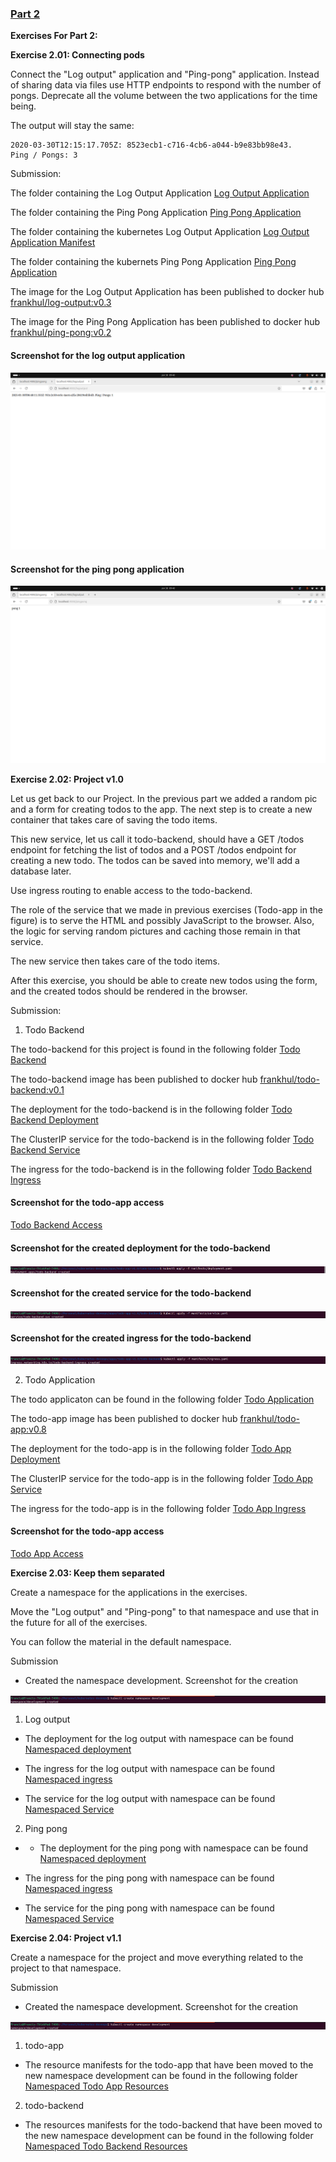 ### [Part 2](https://devopswithkubernetes.com/part-2)

**Exercises For Part 2:**

**Exercise 2.01: Connecting pods**

Connect the "Log output" application and "Ping-pong" application. Instead of sharing data via files use HTTP endpoints to respond with the number of pongs. Deprecate all the volume between the two applications for the time being.

The output will stay the same:

```
2020-03-30T12:15:17.705Z: 8523ecb1-c716-4cb6-a044-b9e83bb98e43.
Ping / Pongs: 3
```

Submission:

The folder containing the Log Output Application [Log Output Application](../apps/ping-pong-log-output-data-sharing-Exercise%202.01/log-output/)

The folder containing the Ping Pong Application [Ping Pong Application](../apps/ping-pong-log-output-data-sharing-Exercise%202.01/ping-pong/)

The folder containing the kubernetes Log Output Application [Log Output Application Manifest](../apps/ping-pong-log-output-data-sharing-Exercise%202.01/log-output/manifests/)

The folder containing the kubernets Ping Pong Application [Ping Pong Application](../apps/ping-pong-log-output-data-sharing-Exercise%202.01/ping-pong/manifests/)

The image for the Log Output Application has been published to docker hub [frankhul/log-output:v0.3](https://hub.docker.com/repository/docker/frankhul/log-output/tags/v0.3/sha256-fb38e5235394e1c0d9870500e6a37f9b00f3dd7ff43537b8dba327077ff819dd)

The image for the Ping Pong Application has been published to docker hub [frankhul/ping-pong:v0.2](https://hub.docker.com/repository/docker/frankhul/ping-pong/tags/v0.2/sha256-1c060ca6d55bd2add3df198a4a0dfbc90bbc6df40a8b132276b8121165b591cc)

#### Screenshot for the log output application

![Log Output Application Screenshot](2.01/img/2.01_log_output_screenshot.png)

#### Screenshot for the ping pong application

![Ping Pong Application Screenshot](2.01/img/2.01_ping_pong_screenshot.png)

**Exercise 2.02: Project v1.0**

Let us get back to our Project. In the previous part we added a random pic and a form for creating todos to the app. The next step is to create a new container that takes care of saving the todo items.

This new service, let us call it todo-backend, should have a GET /todos endpoint for fetching the list of todos and a POST /todos endpoint for creating a new todo. The todos can be saved into memory, we'll add a database later.

Use ingress routing to enable access to the todo-backend.

The role of the service that we made in previous exercises (Todo-app in the figure) is to serve the HTML and possibly JavaScript to the browser. Also, the logic for serving random pictures and caching those remain in that service.

The new service then takes care of the todo items.

After this exercise, you should be able to create new todos using the form, and the created todos should be rendered in the browser.

Submission:

1. Todo Backend

The todo-backend for this project is found in the following folder [Todo Backend](../apps/todo-app-v1.0/todo-backend/)

The todo-backend image has been published to docker hub [frankhul/todo-backend:v0.1](https://hub.docker.com/repository/docker/frankhul/todo-backend/tags/v0.1/sha256-dd751f2487d44a66265a05ff1b929823c5d5c77c375ee835dc4b22f0d05e28d0)

The deployment for the todo-backend is in the following folder [Todo Backend Deployment](../apps/todo-app-v1.0/todo-backend/manifests/deployment.yaml)

The ClusterIP service for the todo-backend is in the following folder [Todo Backend Service](../apps/todo-app-v1.0/todo-backend/manifests/service.yaml)

The ingress for the todo-backend is in the following folder [Todo Backend Ingress](../apps/todo-app-v1.0/todo-backend/manifests/ingress.yaml)

#### Screenshot for the todo-app access

[Todo Backend Access](2.02/img/2.2_todo_backend_access.png)

#### Screenshot for the created deployment for the todo-backend

![Todo backend Deployment Creation](2.02/img/2.2_create_todo_backend_deployment.png)

#### Screenshot for the created service for the todo-backend

![Todo backend Service Creation](2.02/img/2.2_create_todo_backend_service.png)

#### Screenshot for the created ingress for the todo-backend

![Todo backend ingress creation](2.02/img/2.2_create_todo_backend_ingress.png)

2. Todo Application

The todo applicaton can be found in the following folder [Todo Application](../apps/todo-app-v1.0/todo-app/)

The todo-app image has been published to docker hub [frankhul/todo-app:v0.8](https://hub.docker.com/repository/docker/frankhul/todo-app/tags/v0.8/sha256-d1c66e0b6988eb78f97277e0f779e1b77020e6e8a272b68a2ed25d333d5756ea)

The deployment for the todo-app is in the following folder [Todo App Deployment](../apps/todo-app-v1.0/todo-app/manifests/deployment.yaml)

The ClusterIP service for the todo-app is in the following folder [Todo App Service](../apps/todo-app-v1.0/todo-app/manifests/service.yaml)

The ingress for the todo-app is in the following folder [Todo App Ingress](../apps/todo-app-v1.0/todo-app/manifests/ingress.yaml)

#### Screenshot for the todo-app access

[Todo App Access](2.02/img/2.2_todo_app_access.png)

**Exercise 2.03: Keep them separated**

Create a namespace for the applications in the exercises.

Move the "Log output" and "Ping-pong" to that namespace and use that in the future for all of the exercises.

You can follow the material in the default namespace.

Submission

- Created the namespace development. Screenshot for the creation

![Development Namespace Creation](2.03/img/2.03_create_namespace.png)

1. Log output

- The deployment for the log output with namespace can be found [Namespaced deployment](../apps/log-output/manifests/exercise_2.03/deployment.yaml)

- The ingress for the log output with namespace can be found [Namespaced ingress](../apps/log-output/manifests/exercise_2.03/ingress.yaml)

- The service for the log output with namespace can be found [Namespaced Service](../apps/log-output/manifests/exercise_2.03/service.yaml)

2. Ping pong

- - The deployment for the ping pong with namespace can be found [Namespaced deployment](../apps/ping-pong/manifests/exercise_2.03/deployment.yaml)

- The ingress for the ping pong with namespace can be found [Namespaced ingress](../apps/ping-pong/manifests/exercise_2.03/ingress.yaml)

- The service for the ping pong with namespace can be found [Namespaced Service](../apps/ping-pong/manifests/exercise_2.03/service.yaml)

**Exercise 2.04: Project v1.1**

Create a namespace for the project and move everything related to the project to that namespace.

Submission

- Created the namespace development. Screenshot for the creation

![Development Namespace Creation](2.03/img/2.03_create_namespace.png)

1. todo-app

- The resource manifests for the todo-app that have been moved to the new namespace development can be found in the following folder
  [Namespaced Todo App Resources](../apps/todo-app-v1.1/todo-app/manifests/)

2. todo-backend

- The resources manifests for the todo-backend that have been moved to the new namespace development can be found in the following folder
  [Namespaced Todo Backend Resources](../apps/todo-app-v1.1/todo-backend/manifests/)
